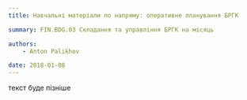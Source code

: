 ```yaml
---
title: Навчальні матеріали по напряму: оперативне планування БРГК 

summary: FIN.BDG.03 Складання та управління БРГК на місяць

authors:
    - Anton Palikhov

date: 2018-01-08
---
```

текст буде пізніше
